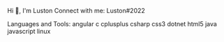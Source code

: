 Hi 👋, I'm Luston
Connect with me:
Luston#2022

Languages and Tools:
angular c cplusplus csharp css3 dotnet html5 java javascript linux 
